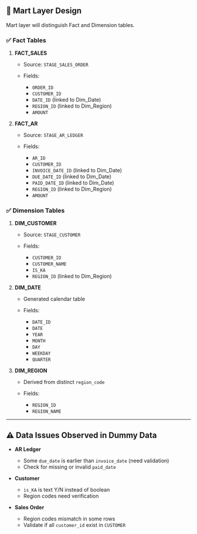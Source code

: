 
## 🌟 Mart Layer Design

Mart layer will distinguish Fact and Dimension tables.

### ✅ Fact Tables

1. **FACT\_SALES**

   * Source: `STAGE_SALES_ORDER`
   * Fields:

     * `ORDER_ID`
     * `CUSTOMER_ID`
     * `DATE_ID` (linked to Dim\_Date)
     * `REGION_ID` (linked to Dim\_Region)
     * `AMOUNT`

2. **FACT\_AR**

   * Source: `STAGE_AR_LEDGER`
   * Fields:

     * `AR_ID`
     * `CUSTOMER_ID`
     * `INVOICE_DATE_ID` (linked to Dim\_Date)
     * `DUE_DATE_ID` (linked to Dim\_Date)
     * `PAID_DATE_ID` (linked to Dim\_Date)
     * `REGION_ID` (linked to Dim\_Region)
     * `AMOUNT`

### ✅ Dimension Tables

1. **DIM\_CUSTOMER**

   * Source: `STAGE_CUSTOMER`
   * Fields:

     * `CUSTOMER_ID`
     * `CUSTOMER_NAME`
     * `IS_KA`
     * `REGION_ID` (linked to Dim\_Region)

2. **DIM\_DATE**

   * Generated calendar table
   * Fields:

     * `DATE_ID`
     * `DATE`
     * `YEAR`
     * `MONTH`
     * `DAY`
     * `WEEKDAY`
     * `QUARTER`

3. **DIM\_REGION**

   * Derived from distinct `region_code`
   * Fields:

     * `REGION_ID`
     * `REGION_NAME`

---

## ⚠️ Data Issues Observed in Dummy Data

* **AR Ledger**

  * Some `due_date` is earlier than `invoice_date` (need validation)
  * Check for missing or invalid `paid_date`
* **Customer**

  * `is_KA` is text Y/N instead of boolean
  * Region codes need verification
* **Sales Order**

  * Region codes mismatch in some rows
  * Validate if all `customer_id` exist in `CUSTOMER`
